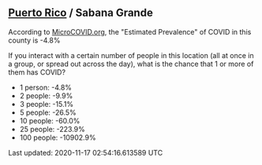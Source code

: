 
## [Puerto Rico](/united-states/puerto-rico) / Sabana Grande

According to [MicroCOVID.org](http://microcovid.org),
the "Estimated Prevalence" of COVID in this county is -4.8%

If you interact with a certain number of people in this location
(all at once in a group, or spread out across the day), what is the chance that
1 or more of them has COVID?

- 1 person: -4.8%
- 2 people: -9.9%
- 3 people: -15.1%
- 5 people: -26.5%
- 10 people: -60.0%
- 25 people: -223.9%
- 100 people: -10902.9%

Last updated: 2020-11-17 02:54:16.613589 UTC
